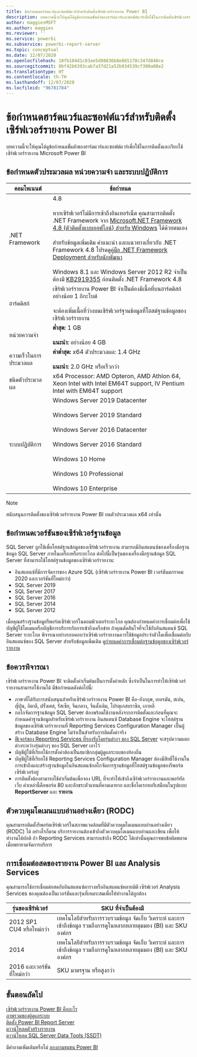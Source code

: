 ```yaml
---
title: ข้อกำหนดฮาร์ดแวร์และซอฟต์แวร์สำหรับติดตั้งเซิร์ฟเวอร์รายงาน Power BI
description: บทความนี้จะให้คุณได้ดูข้อกำหนดขั้นต่ำของฮาร์ดแวร์และซอฟต์แวร์เพื่อใช้ในการติดตั้งเซิร์ฟเวอร์รายงาน Power BI
author: maggiesMSFT
ms.author: maggies
ms.reviewer: ''
ms.service: powerbi
ms.subservice: powerbi-report-server
ms.topic: conceptual
ms.date: 12/07/2020
ms.openlocfilehash: 10fb104d1c03ae5d08836b8e865178c347d848ce
ms.sourcegitcommit: 0bf42b6393cab7a37d21a52b934539cf300a08e2
ms.translationtype: HT
ms.contentlocale: th-TH
ms.lasthandoff: 12/07/2020
ms.locfileid: "96781784"
---
```

# <a name="hardware-and-software-requirements-for-installing-power-bi-report-server"></a>ข้อกำหนดฮาร์ดแวร์และซอฟต์แวร์สำหรับติดตั้งเซิร์ฟเวอร์รายงาน Power BI

บทความนี้จะให้คุณได้ดูข้อกำหนดขั้นต่ำของฮาร์ดแวร์และซอฟต์แวร์เพื่อใช้ในการติดตั้งและเรียกใช้เซิร์ฟเวอร์รายงาน Microsoft Power BI

## <a name="processor-memory-and-operating-system-requirements"></a>ข้อกำหนดตัวประมวลผล หน่วยความจำ และระบบปฏิบัติการ

| คอมโพเนนต์ | ข้อกำหนด |
| --- | --- |
| .NET Framework |4.8<br><br>หากเซิร์ฟเวอร์ไม่มีการเข้าถึงอินเทอร์เน็ต คุณสามารถติดตั้ง .NET Framework จาก [Microsoft.NET Framework 4.8 (ตัวติดตั้งแบบออฟไลน์) สำหรับ Windows](https://support.microsoft.com/en-us/help/4503548/) ได้ด้วยตนเอง<br/><br/> สำหรับข้อมูลเพิ่มเติม คำแนะนำ และแนวทางเกี่ยวกับ .NET Framework 4.8 โปรดดู[คู่มือ .NET Framework Deployment สำหรับนักพัฒนา](/dotnet/framework/deployment/deployment-guide-for-developers)<br/><br/>Windows 8.1 และ Windows Server 2012 R2 จำเป็นต้องมี [KB2919355](https://support.microsoft.com/kb/2919355) ก่อนติดตั้ง .NET Framework 4.8 |
| ฮาร์ดดิสก์ |เซิร์ฟเวอร์รายงาน Power BI จำเป็นต้องมีเนื้อที่บนฮาร์ดดิสก์อย่างน้อย 1 กิกะไบต์<br><br>จะต้องเพิ่มเนื้อที่ว่างบนเซิร์ฟเวอร์ฐานข้อมูลที่โฮสต์ฐานข้อมูลของเซิร์ฟเวอร์รายงาน |
| หน่วยความจำ |**ต่ำสุด:** 1 GB<br/><br/> **แนะนำ:** อย่างน้อย 4 GB |
| ความเร็วในการประมวลผล |**ค่าต่ำสุด:** x64 ตัวประมวลผล: 1.4 GHz<br/><br/> **แนะนำ:** 2.0 GHz หรือเร็วกว่า |
| ชนิดตัวประมวลผล |x64 Processor: AMD Opteron, AMD Athlon 64, Xeon Intel with Intel EM64T support, IV Pentium Intel with EM64T support |
| ระบบปฏิบัติการ |Windows Server 2019 Datacenter<br><br>Windows Server 2019 Standard<br><br>Windows Server 2016 Datacenter<br><br>Windows Server 2016 Standard<br><br>Windows 10 Home<br><br>Windows 10 Professional<br><br>Windows 10 Enterprise<br> |

> [!NOTE]
> สนับสนุนการติดตั้งของเซิร์ฟเวอร์รายงาน Power BI บนตัวประมวลผล x64 เท่านั้น


## <a name="database-server-version-requirements"></a>ข้อกำหนดเวอร์ชันของเซิร์ฟเวอร์ฐานข้อมูล

SQL Server ถูกใช้เพื่อโฮสต์ฐานข้อมูลของเซิร์ฟเวอร์รายงาน สามารถมีอินสแตนซ์ของเครื่องมือฐานข้อมูล SQL Server ภายในเครื่องหรือระยะไกล ต่อไปนี้เป็นรุ่นของเครื่องมือฐานข้อมูล SQL Server ที่สามารถใช้โฮสต์ฐานข้อมูลของเซิร์ฟเวอร์รายงาน:

* อินสแตนซ์ที่มีการจัดการของ Azure SQL (เซิร์ฟเวอร์รายงาน Power BI เวอร์ชันมกราคม 2020 และเวอร์ชันที่ใหม่กว่า)
* SQL Server 2019
* SQL Server 2017
* SQL Server 2016
* SQL Server 2014
* SQL Server 2012

เมื่อคุณสร้างฐานข้อมูลรีพอร์ตเซิร์ฟเวอร์ในคอมพิวเตอร์ระยะไกล คุณต้องกำหนดค่าการเชื่อมต่อเพื่อใช้บัญชีผู้ใช้โดเมนหรือบัญชีการบริการกับการเข้าถึงเครือข่าย ถ้าคุณตัดสินใจที่จะใช้กับอินสแตนซ์ SQL Server ระยะไกล พิจารณาอย่างรอบคอบว่าเซิร์ฟเวอร์รายงานควรใช้ข้อมูลประจำตัวใดเพื่อเชื่อมต่อกับอินสแตนซ์ของ SQL Server สำหรับข้อมูลเพิ่มเติม ดู[กำหนดค่าการเชื่อมต่อฐานข้อมูลของเซิร์ฟเวอร์รายงาน](/sql/reporting-services/install-windows/configure-a-report-server-database-connection-ssrs-configuration-manager)

## <a name="considerations"></a>ข้อควรพิจารณา

เซิร์ฟเวอร์รายงาน Power BI จะติดตั้งค่าเริ่มต้นเป็นการตั้งค่าหลัก ซึ่งจำเป็นในการทำให้เซิร์ฟเวอร์รายงานสามารถใช้งานได้ มีข้อกำหนดดังต่อไปนี้:

* ภาษาที่ได้รับการสนับสนุนสำหรับเซิร์ฟเวอร์รายงาน Power BI คือ-อังกฤษ, เยอรมัน, สเปน, ญี่ปุ่น, อิตาลี, ฝรั่งเศส, รัสเซีย, จีนกลาง, จีนดั้งเดิม, โปรตุเกสบราซิล, เกาหลี
* กลไกจัดการฐานข้อมูล SQL Server ต้องพร้อมใช้งานหลังจากการติดตั้งและก่อนที่คุณจะกำหนดค่าฐานข้อมูลสำหรับเซิร์ฟเวอร์รายงาน อินสแตนซ์ Database Engine จะโฮสต์ฐานข้อมูลของเซิร์ฟเวอร์รายงานที่ Reporting Services Configuration Manager เป็นผู้สร้าง Database Engine ไม่จำเป็นสำหรับการติดตั้งค่าจริง
* [ฟีเจอร์ของ Reporting Services ที่รองรับโดยรุ่นต่างๆ ของ SQL Server](/sql/reporting-services/reporting-services-features-supported-by-the-editions-of-sql-server-2016) จะสรุปความแตกต่างระหว่างรุ่นต่างๆ ของ SQL Server เอาไว้
* บัญชีผู้ใช้ที่เรียกใช้การตั้งค่าต้องเป็นสมาชิกกลุ่มผู้ดูแลระบบของท้องถิ่น
* บัญชีผู้ใช้ที่เรียกใช้ Reporting Services Configuration Manager ต้องมีสิทธิ์ใช้งานในการเข้าถึงและสร้างฐานข้อมูลในอินสแตนซ์กลไกจัดการฐานข้อมูลที่โฮสต์ฐานข้อมูลของรีพอร์ตเซิร์ฟเวอร์อยู่
* การติดตั้งต้องสามารถใช้ค่าเริ่มต้นเพื่อจอง URL ที่จะทำให้เข้าถึงเซิร์ฟเวอร์รายงานและพอร์ทัลเว็บ ค่าเหล่านี้คือพอร์ต 80 และอักขระตัวแทนที่คาดเดายาก และชื่อไดเรกทอรีเสมือนในรูปแบบ **ReportServer** และ **รายงาน**

## <a name="read-only-domain-controller-rodc"></a>ตัวควบคุมโดเมนแบบอ่านอย่างเดียว (RODC)

 คุณสามารถติดตั้งรีพอร์ตเซิร์ฟเวอร์ในสภาพแวดล้อมที่มีตัวควบคุมโดเมนแบบอ่านอย่างเดียว (RODC) ได้ อย่างไรก็ตาม บริการรายงานต้องเข้าถึงตัวควบคุมโดเมนแบบอ่านและเขียน เพื่อให้ทำงานได้ปกติ ถ้า Reporting Services สามารถเข้าถึง RODC ได้เท่านั้นคุณอาจพบข้อผิดพลาดเมื่อพยายามจัดการบริการ

## <a name="power-bi-reports-and-analysis-services-live-connections"></a>การเชื่อมต่อสดของรายงาน Power BI และ Analysis Services

คุณสามารถใช้การเชื่อมต่อสดกับอินสแตนซ์ตารางหรืออินสแตนซ์หลายมิติ เซิร์ฟเวอร์ Analysis Services ของคุณต้องเป็นเวอร์ชันและรุ่นที่เหมาะสมเพื่อให้ทำงานได้ถูกต้อง

| **รุ่นของเซิร์ฟเวอร์** | **SKU ที่จำเป็นต้องมี** |
| --- | --- |
| 2012 SP1 CU4 หรือใหม่กว่า |เทคโนโลยีสำหรับการรวบรวมข้อมูล จัดเก็บ วิเคราะห์ และการเข้าถึงข้อมูล รวมถึงการดูในหลากหลายมุมมอง (BI) และ SKU องค์กร |
| 2014 |เทคโนโลยีสำหรับการรวบรวมข้อมูล จัดเก็บ วิเคราะห์ และการเข้าถึงข้อมูล รวมถึงการดูในหลากหลายมุมมอง (BI) และ SKU องค์กร |
| 2016 และเวอร์ชันที่ใหม่กว่า |SKU มาตรฐาน หรือสูงกว่า |

## <a name="next-steps"></a>ขั้นตอนถัดไป

[เซิร์ฟเวอร์รายงาน Power BI คืออะไร](get-started.md)  
[ภาพรวมของผู้ดูแลระบบ](admin-handbook-overview.md)  
[ติดตั้ง Power BI Report Server](install-report-server.md)  
[ดาวน์โหลดตัวสร้างรายงาน](https://www.microsoft.com/download/details.aspx?id=53613)  
[ดาวน์โหลด SQL Server Data Tools (SSDT)](/sql/ssdt/download-sql-server-data-tools-ssdt)

มีคำถามเพิ่มเติมหรือไม่ [ลองถามชุมชน Power BI](https://community.powerbi.com/)
